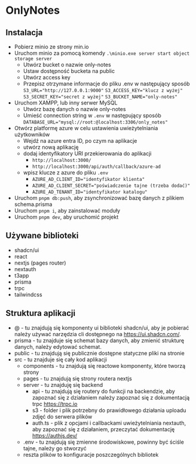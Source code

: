 # OnlyNotes

## Instalacja

- Pobierz minio ze strony min.io
- Uruchom minio za pomocą komendy `.\minio.exe server start object storage server`
  - Utwórz bucket o nazwie only-notes
  - Ustaw dostępność bucketa na public
  - Utwórz access key
  - Przepisz otrzymane informacje do pliku .env w następujący sposób
    `S3_URL="http://127.0.0.1:9000"`
    `S3_ACCESS_KEY="klucz z wyżej"`
    ` S3_SECRET_KEY="secret z wyżej"`
    `S3_BUCKET_NAME="only-notes"`
- Uruchom XAMPP, lub inny serwer MySQL
  - Utwórz bazę danych o nazwie only-notes
  - Umieść connection string w `.env` w następujący sposób `DATABASE_URL="mysql://root:@localhost:3306/only_notes"`
- Otwórz platformę azure w celu ustawienia uwieżytelniania użytkowników
  - Wejdź na azure entra ID, po czym na aplikacje
  - utwórz nową aplikację
  - dodaj identyfikatory URI przekierowania do aplikacji
    - `http://localhost:3000/`
    - `http://localhost:3000/api/auth/callback/azure-ad`
  - wpisz klucze z azure do pliku `.env`
    - `AZURE_AD_CLIENT_ID="identyfikator klienta"`
    - `AZURE_AD_CLIENT_SECRET="poświadczenie tajne (trzeba dodać)"`
    - `AZURE_AD_TENANT_ID="identyfikator katalogu"`
- Uruchom `pnpm db:push`, aby zsynchronizować bazę danych z plikiem schema.prisma
- Uruchom `pnpm i`, aby zainstalować moduły
- Uruchom `pnpm dev`, aby uruchomić projekt

## Używane biblioteki

- shadcn/ui
- react
- nextjs (pages router)
- nextauth
- t3app
- prisma
- trpc
- tailwindcss

## Struktura aplikacji

- @ - tu znajdują się komponenty ui biblioteki shadcn/ui, aby je pobierać należy używać narzędzia cli dostępnego na https://ui.shadcn.com/.
- prisma - tu znajduje się schemat bazy danych, aby zmienić strukturę danych, należy edytować schemat.
- public - tu znajdują się publicznie dostępne statyczne pliki na stronie
- src - tu znajduje się cały kod aplikacji
  - components - tu znajdują się reactowe komponenty, które tworzą strony
  - pages - tu znajdują się strony routera nextjs
  - server - tu znajduję się backend
    - api - tu znajdują się routery do funkcji na backendzie, aby zapoznać się z działaniem należy zapoznać się z dokumentacją trpc https://trpc.io
    - s3 - folder i plik potrzebny do prawidłowego działania uploadu zdjęć do serwera plików
    - auth.ts - plik z opcjami i callbackami uwieżytelniania nextauth, aby zapoznać się z działaniem, przeczytać dokumentację https://authjs.dev/
  - .env - tu znajdują się zmienne środowiskowe, powinny być ściśle tajne, należy go stworzyć
  - reszta plików to konfiguracje poszczególnych bibliotek
